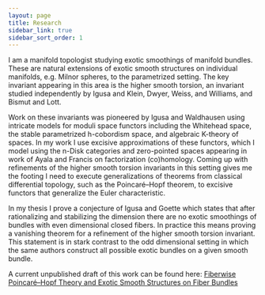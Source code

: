 ```yaml
---
layout: page
title: Research
sidebar_link: true
sidebar_sort_order: 1
---
```


I am a manifold topologist studying exotic smoothings of manifold bundles. These are natural extensions of exotic smooth structures on individual manifolds, e.g. Milnor spheres, to the parametrized setting. The key invariant appearing in this area is the higher smooth torsion, an invariant studied independently by Igusa and Klein, Dwyer, Weiss, and Williams, and Bismut and Lott. 

Work on these invariants was pioneered by Igusa and Waldhausen using intricate models for moduli space functors including the Whitehead space, the stable parametrized h-cobordism space, and algebraic K-theory of spaces. In my work I use excisive approximations of these functors, which I model using the n-Disk categories and zero-pointed spaces appearing in work of Ayala and Francis on factorization (co)homology. Coming up with refinements of the higher smooth torsion invariants in this setting gives me the footing I need to execute generalizations of theorems from classical differential topology, such as the Poincar&eacute;–Hopf theorem, to excisive functors that generalize the Euler characteristic. 

In my thesis I prove a conjecture of Igusa and Goette which states that after rationalizing and stabilizing the dimension there are no exotic smoothings of bundles with even dimensional closed fibers. In practice this means proving a vanishing theorem for a refinement of the higher smooth torsion invariant. This statement is in stark contrast to the odd dimensional setting in which the same authors construct all possible exotic bundles on a given smooth bundle.  

A current unpublished draft of this work can be found here: 
[Fiberwise Poincar&eacute;–Hopf Theory and Exotic Smooth Structures on Fiber Bundles](https://www.dropbox.com/s/sm0iypgas82c0gy/Jain%2C%20Yajit_Fiberwise_Poincare_Hopf_Theory_and_Exotic_Smooth_Structures_on_Fiber_Bundles.pdf?dl=0)
